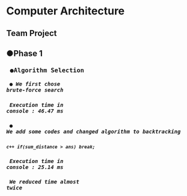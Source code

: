 # Computer Architecture
## Team Project


## ●Phase 1  
### <pre>  ●Algorithm Selection </pre>  
##### <pre>    ● We first chose brute-force search </pre>  
##### <pre>      Execution time in console : 46.47 ms </pre> 
##### <pre>    ● We add some codes and changed algorithm to backtracking </pre>  
##### <pre>      ```c++ if(sum_distance > ans) break;```  </pre>
##### <pre>      Execution time in console : 25.14 ms  </pre>
##### <pre>      We reduced time almost twice </pre>
